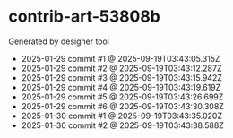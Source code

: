 # contrib-art-53808b
Generated by designer tool
- 2025-01-29 commit #1 @ 2025-09-19T03:43:05.315Z
- 2025-01-29 commit #2 @ 2025-09-19T03:43:12.287Z
- 2025-01-29 commit #3 @ 2025-09-19T03:43:15.942Z
- 2025-01-29 commit #4 @ 2025-09-19T03:43:19.619Z
- 2025-01-29 commit #5 @ 2025-09-19T03:43:26.699Z
- 2025-01-29 commit #6 @ 2025-09-19T03:43:30.308Z
- 2025-01-30 commit #1 @ 2025-09-19T03:43:35.020Z
- 2025-01-30 commit #2 @ 2025-09-19T03:43:38.588Z
